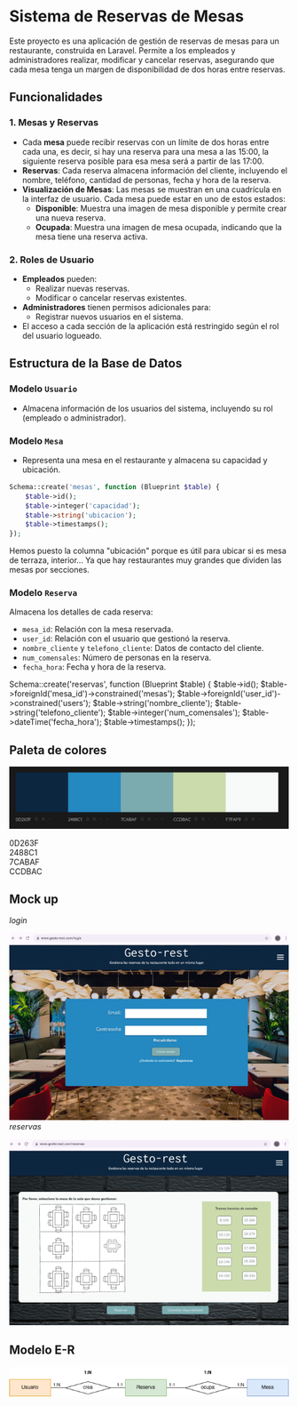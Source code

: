 # Sistema de Reservas de Mesas

Este proyecto es una aplicación de gestión de reservas de mesas para un restaurante, construida en Laravel. Permite a los empleados y administradores realizar, modificar y cancelar reservas, asegurando que cada mesa tenga un margen de disponibilidad de dos horas entre reservas.

## Funcionalidades

### 1. Mesas y Reservas
- Cada **mesa** puede recibir reservas con un límite de dos horas entre cada una, es decir, si hay una reserva para una mesa a las 15:00, la siguiente reserva posible para esa mesa será a partir de las 17:00.
- **Reservas**: Cada reserva almacena información del cliente, incluyendo el nombre, teléfono, cantidad de personas, fecha y hora de la reserva.
- **Visualización de Mesas**: Las mesas se muestran en una cuadrícula en la interfaz de usuario. Cada mesa puede estar en uno de estos estados:
  - **Disponible**: Muestra una imagen de mesa disponible y permite crear una nueva reserva.
  - **Ocupada**: Muestra una imagen de mesa ocupada, indicando que la mesa tiene una reserva activa.
  
### 2. Roles de Usuario
- **Empleados** pueden:
  - Realizar nuevas reservas.
  - Modificar o cancelar reservas existentes.
- **Administradores** tienen permisos adicionales para:
  - Registrar nuevos usuarios en el sistema.
- El acceso a cada sección de la aplicación está restringido según el rol del usuario logueado.

## Estructura de la Base de Datos

### Modelo `Usuario`
- Almacena información de los usuarios del sistema, incluyendo su rol (empleado o administrador).

### Modelo `Mesa`
- Representa una mesa en el restaurante y almacena su capacidad y ubicación.

```php
Schema::create('mesas', function (Blueprint $table) {
    $table->id();
    $table->integer('capacidad');
    $table->string('ubicacion');
    $table->timestamps();
});
```

Hemos puesto la columna "ubicación" porque es útil para ubicar si es mesa de terraza, interior... Ya que hay restaurantes muy grandes que dividen las mesas por secciones.

### Modelo `Reserva`

Almacena los detalles de cada reserva:

- `mesa_id`: Relación con la mesa reservada.
- `user_id`: Relación con el usuario que gestionó la reserva.
- `nombre_cliente` y `telefono_cliente`: Datos de contacto del cliente.
- `num_comensales`: Número de personas en la reserva.
- `fecha_hora`: Fecha y hora de la reserva.


Schema::create('reservas', function (Blueprint $table) {
    $table->id();
    $table->foreignId('mesa_id')->constrained('mesas');
    $table->foreignId('user_id')->constrained('users');
    $table->string('nombre_cliente');
    $table->string('telefono_cliente');
    $table->integer('num_comensales');
    $table->dateTime('fecha_hora');
    $table->timestamps();
});

## Paleta de colores  

<img src="img/estilos.png">

0D263F  
2488C1  
7CABAF  
CCDBAC  

## Mock up
_login_  

![alt text](../img/1.png)  
_reservas_  

![alt text](../img/2.png)

## Modelo E-R  
<img src="../img/E-R.png">  

